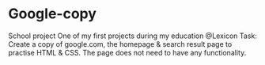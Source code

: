 # Google-copy
School project
One of my first projects during my education @Lexicon
Task: Create a copy of google.com, the homepage & search result page to practise HTML & CSS. The page does not need to have any functionality.

